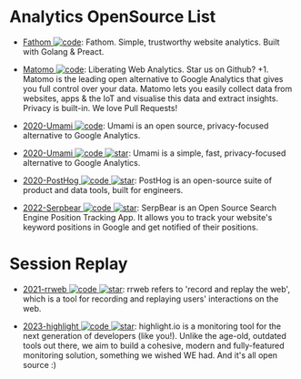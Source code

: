 # Analytics OpenSource List

- [Fathom ![code](https://martrix-usa.oss-accelerate.aliyuncs.com/logo/code.svg)](https://github.com/usefathom/fathom): Fathom. Simple, trustworthy website analytics. Built with Golang & Preact.

- [Matomo ![code](https://martrix-usa.oss-accelerate.aliyuncs.com/logo/code.svg)](https://github.com/matomo-org/matomo): Liberating Web Analytics. Star us on Github? +1. Matomo is the leading open alternative to Google Analytics that gives you full control over your data. Matomo lets you easily collect data from websites, apps & the IoT and visualise this data and extract insights. Privacy is built-in. We love Pull Requests!

- [2020-Umami ![code](https://martrix-usa.oss-accelerate.aliyuncs.com/logo/code.svg)](https://umami.is/): Umami is an open source, privacy-focused alternative to Google Analytics.

- [2020-Umami ![code](https://martrix-usa.oss-accelerate.aliyuncs.com/logo/code.svg) ![star](https://img.shields.io/github/stars/umami-software/umami)](https://github.com/umami-software/umami): Umami is a simple, fast, privacy-focused alternative to Google Analytics.

- [2020-PostHog ![code](https://martrix-usa.oss-accelerate.aliyuncs.com/logo/code.svg) ![star](https://img.shields.io/github/stars/PostHog/posthog)](https://github.com/PostHog/posthog): PostHog is an open-source suite of product and data tools, built for engineers.

- [2022-Serpbear ![code](https://martrix-usa.oss-accelerate.aliyuncs.com/logo/code.svg) ![star](https://img.shields.io/github/stars/2022-towfiqi/serpbear)](https://github.com/2022-towfiqi/serpbear): SerpBear is an Open Source Search Engine Position Tracking App. It allows you to track your website's keyword positions in Google and get notified of their positions.

# Session Replay

- [2021-rrweb ![code](https://martrix-usa.oss-accelerate.aliyuncs.com/logo/code.svg) ![star](https://img.shields.io/github/stars/rrweb-io/rrweb)](https://github.com/rrweb-io/rrweb): rrweb refers to 'record and replay the web', which is a tool for recording and replaying users' interactions on the web.

- [2023-highlight ![code](https://martrix-usa.oss-accelerate.aliyuncs.com/logo/code.svg) ![star](https://img.shields.io/github/stars/highlight/highlight)](https://github.com/highlight/highlight): highlight.io is a monitoring tool for the next generation of developers (like you!). Unlike the age-old, outdated tools out there, we aim to build a cohesive, modern and fully-featured monitoring solution, something we wished WE had. And it's all open source :)
